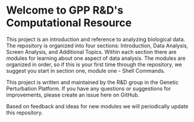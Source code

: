 # Welcome to GPP R&D's Computational Resource

This project is an introduction and reference
to analyzing biological data. The repository is organized into 
four sections: Introduction, Data Analysis, Screen Analysis, and Additional Topics. Within
each section there are modules for learning about one aspect of data analysis. The modules are 
organized in order, so if this is your first time through the repository, we suggest you 
start in section one, module one - Shell Commands. 

This project is written and maintained by the R&D
group in the Genetic Perturbation Platform. If you have any questions or suggestions for improvements, 
please create an issue here on GitHub. 

Based on feedback and ideas for new modules we will periodically update this repository.